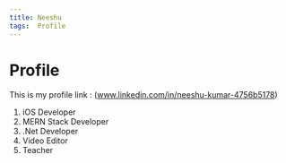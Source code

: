 ```yaml
---
title: Neeshu
tags:  Profile
---
```

# Profile

This is my profile link : (www.linkedin.com/in/neeshu-kumar-4756b5178)

1. iOS Developer
2. MERN Stack Developer
3. .Net Developer
4. Video Editor
5. Teacher
